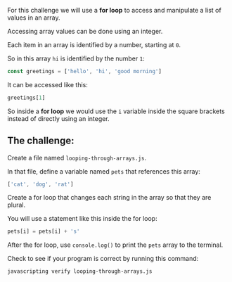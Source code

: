 For this challenge we will use a **for loop** to access and manipulate a list of values in an array.

Accessing array values can be done using an integer.

Each item in an array is identified by a number, starting at `0`.

So in this array `hi` is identified by the number `1`:

```js
const greetings = ['hello', 'hi', 'good morning']
```

It can be accessed like this:

```js
greetings[1]
```

So inside a **for loop** we would use the `i` variable inside the square brackets instead of directly using an integer.

## The challenge:

Create a file named `looping-through-arrays.js`.

In that file, define a variable named `pets` that references this array:

```js
['cat', 'dog', 'rat']
```

Create a for loop that changes each string in the array so that they are plural.

You will use a statement like this inside the for loop:

```js
pets[i] = pets[i] + 's'
```

After the for loop, use `console.log()` to print the `pets` array to the terminal.

Check to see if your program is correct by running this command:

```bash
javascripting verify looping-through-arrays.js
```

